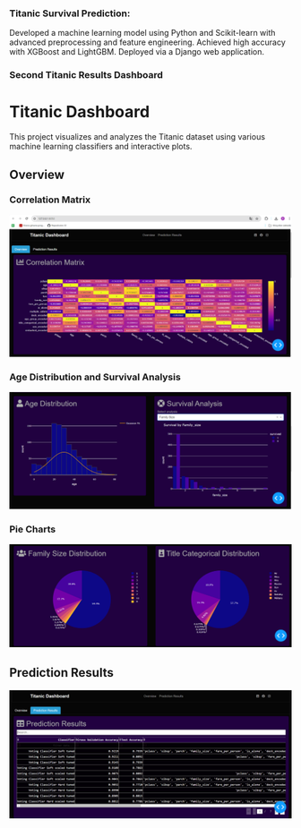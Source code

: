 ### Titanic Survival Prediction: 
Developed a machine learning model using Python and Scikit-learn with advanced preprocessing and feature engineering. Achieved high accuracy with XGBoost and LightGBM. Deployed via a Django web application.


### Second Titanic Results Dashboard
# Titanic Dashboard

This project visualizes and analyzes the Titanic dataset using various machine learning classifiers and interactive plots.

## Overview

### Correlation Matrix
![Correlation Matrix](correlation_matrix.png)

### Age Distribution and Survival Analysis
![Survival Analysis and Age](survival_analysis_and_age.png)

### Pie Charts
![Pie Charts](pie_charts.png)

## Prediction Results

![Prediction Results](predition_results.png)


